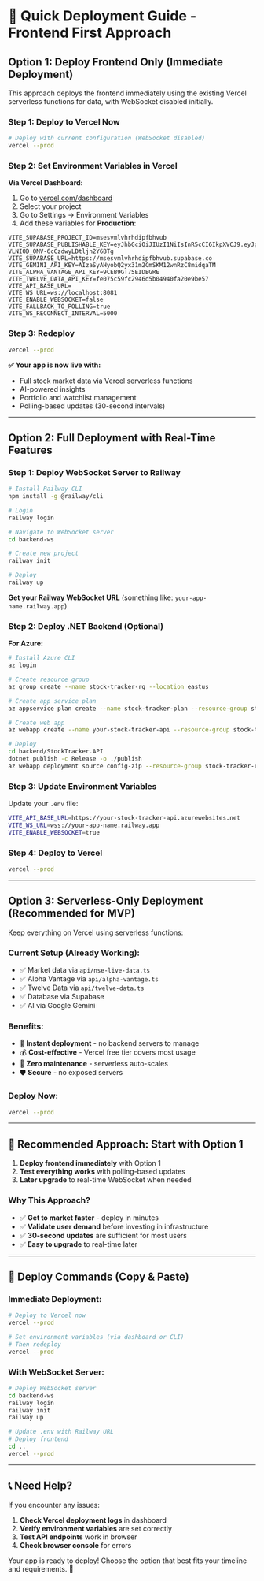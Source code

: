 # 🚀 Quick Deployment Guide - Frontend First Approach

## Option 1: Deploy Frontend Only (Immediate Deployment)

This approach deploys the frontend immediately using the existing Vercel serverless functions for data, with WebSocket disabled initially.

### Step 1: Deploy to Vercel Now

```bash
# Deploy with current configuration (WebSocket disabled)
vercel --prod
```

### Step 2: Set Environment Variables in Vercel

**Via Vercel Dashboard:**
1. Go to [vercel.com/dashboard](https://vercel.com/dashboard)
2. Select your project
3. Go to Settings → Environment Variables
4. Add these variables for **Production**:

```
VITE_SUPABASE_PROJECT_ID=msesvmlvhrhdipfbhvub
VITE_SUPABASE_PUBLISHABLE_KEY=eyJhbGciOiJIUzI1NiIsInR5cCI6IkpXVCJ9.eyJpc3MiOiJzdXBhYmFzZSIsInJlZiI6Im1zZXN2bWx2aHJoZGlwZmJodnViIiwicm9sZSI6ImFub24iLCJpYXQiOjE3NTk0MjI3MTgsImV4cCI6MjA3NDk5ODcxOH0.zKI8WiWI_cXr-VLNI0D_0MV-6cCzdwyLDtljn2Y6BTg
VITE_SUPABASE_URL=https://msesvmlvhrhdipfbhvub.supabase.co
VITE_GEMINI_API_KEY=AIzaSyAHyobQ2yx31m2CmSKM12wnRzC8midqaTM
VITE_ALPHA_VANTAGE_API_KEY=9CEB9GT75EIDBGRE
VITE_TWELVE_DATA_API_KEY=fe075c59fc2946d5b04940fa20e9be57
VITE_API_BASE_URL=
VITE_WS_URL=ws://localhost:8081
VITE_ENABLE_WEBSOCKET=false
VITE_FALLBACK_TO_POLLING=true
VITE_WS_RECONNECT_INTERVAL=5000
```

### Step 3: Redeploy
```bash
vercel --prod
```

**✅ Your app is now live with:**
- Full stock market data via Vercel serverless functions
- AI-powered insights
- Portfolio and watchlist management
- Polling-based updates (30-second intervals)

---

## Option 2: Full Deployment with Real-Time Features

### Step 1: Deploy WebSocket Server to Railway

```bash
# Install Railway CLI
npm install -g @railway/cli

# Login
railway login

# Navigate to WebSocket server
cd backend-ws

# Create new project
railway init

# Deploy
railway up
```

**Get your Railway WebSocket URL** (something like: `your-app-name.railway.app`)

### Step 2: Deploy .NET Backend (Optional)

**For Azure:**
```bash
# Install Azure CLI
az login

# Create resource group
az group create --name stock-tracker-rg --location eastus

# Create app service plan
az appservice plan create --name stock-tracker-plan --resource-group stock-tracker-rg --sku B1

# Create web app
az webapp create --name your-stock-tracker-api --resource-group stock-tracker-rg --plan stock-tracker-plan --runtime "DOTNET|8.0"

# Deploy
cd backend/StockTracker.API
dotnet publish -c Release -o ./publish
az webapp deployment source config-zip --resource-group stock-tracker-rg --name your-stock-tracker-api --src publish.zip
```

### Step 3: Update Environment Variables

Update your `.env` file:
```bash
VITE_API_BASE_URL=https://your-stock-tracker-api.azurewebsites.net
VITE_WS_URL=wss://your-app-name.railway.app
VITE_ENABLE_WEBSOCKET=true
```

### Step 4: Deploy to Vercel

```bash
vercel --prod
```

---

## Option 3: Serverless-Only Deployment (Recommended for MVP)

Keep everything on Vercel using serverless functions:

### Current Setup (Already Working):
- ✅ Market data via `api/nse-live-data.ts`
- ✅ Alpha Vantage via `api/alpha-vantage.ts` 
- ✅ Twelve Data via `api/twelve-data.ts`
- ✅ Database via Supabase
- ✅ AI via Google Gemini

### Benefits:
- 🚀 **Instant deployment** - no backend servers to manage
- 💰 **Cost-effective** - Vercel free tier covers most usage
- 🔧 **Zero maintenance** - serverless auto-scales
- 🛡️ **Secure** - no exposed servers

### Deploy Now:
```bash
vercel --prod
```

---

## 🎯 Recommended Approach: Start with Option 1

1. **Deploy frontend immediately** with Option 1
2. **Test everything works** with polling-based updates
3. **Later upgrade** to real-time WebSocket when needed

### Why This Approach?

- ✅ **Get to market faster** - deploy in minutes
- ✅ **Validate user demand** before investing in infrastructure
- ✅ **30-second updates** are sufficient for most users
- ✅ **Easy to upgrade** to real-time later

---

## 🚀 Deploy Commands (Copy & Paste)

### Immediate Deployment:
```bash
# Deploy to Vercel now
vercel --prod

# Set environment variables (via dashboard or CLI)
# Then redeploy
vercel --prod
```

### With WebSocket Server:
```bash
# Deploy WebSocket server
cd backend-ws
railway login
railway init
railway up

# Update .env with Railway URL
# Deploy frontend
cd ..
vercel --prod
```

---

## 📞 Need Help?

If you encounter any issues:

1. **Check Vercel deployment logs** in dashboard
2. **Verify environment variables** are set correctly
3. **Test API endpoints** work in browser
4. **Check browser console** for errors

Your app is ready to deploy! Choose the option that best fits your timeline and requirements. 🚀